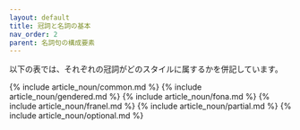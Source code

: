 ```yaml
---
layout: default
title: 冠詞と名詞の基本
nav_order: 2
parent: 名詞句の構成要素
---
```


以下の表では、それぞれの冠詞がどのスタイルに属するかを併記しています。

{% include article_noun/common.md %}
{% include article_noun/gendered.md %}
{% include article_noun/fona.md %}
{% include article_noun/franel.md %}
{% include article_noun/partial.md %}
{% include article_noun/optional.md %}
